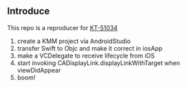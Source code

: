 ## Introduce
This repo is a reproducer for [KT-51034](https://youtrack.jetbrains.com/issue/KT-51034)

1. create a KMM project via AndroidStudio
2. transfer Swift to Objc and make it correct in iosApp
3. make a VCDelegate to receive lifecycle from iOS
4. start invoking CADisplayLink.displayLinkWithTarget when viewDidAppear
5. boom!
